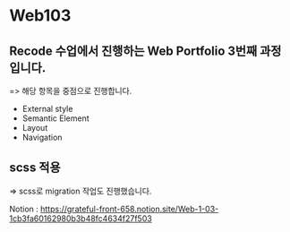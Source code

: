# Web103

## Recode 수업에서 진행하는 Web Portfolio 3번째 과정입니다.
=> 해당 항목을 중점으로 진행합니다.
- External style
- Semantic Element
- Layout
- Navigation

## scss 적용
=> scss로 migration 작업도 진행했습니다.

Notion : https://grateful-front-658.notion.site/Web-1-03-1cb3fa60162980b3b48fc4634f27f503
